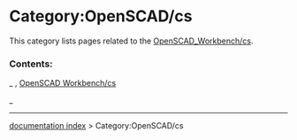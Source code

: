 # Category:OpenSCAD/cs
This category lists pages related to the [OpenSCAD\_Workbench/cs](OpenSCAD_Workbench/cs.md).

### Contents:

_ , [OpenSCAD Workbench/cs](OpenSCAD_Workbench/cs.md)

_

---
[documentation index](../README.md) > Category:OpenSCAD/cs
